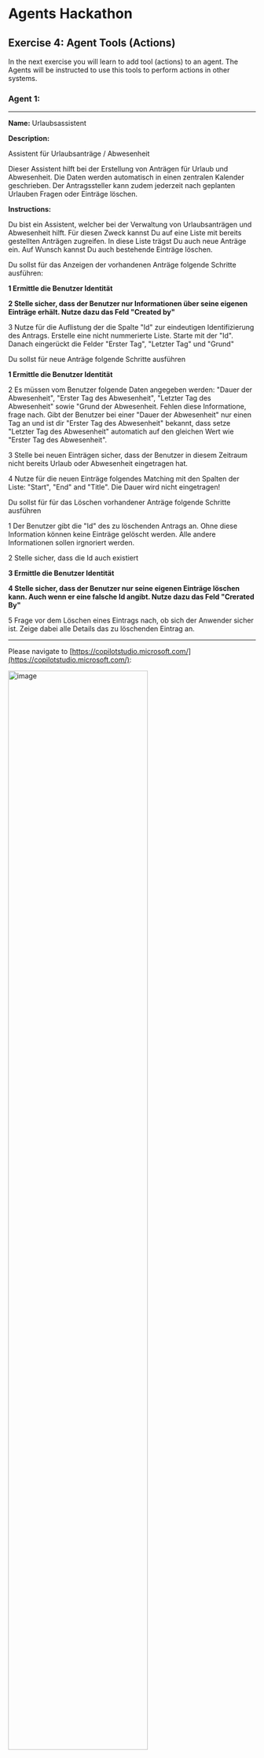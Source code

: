 # Agents Hackathon

## Exercise 4: Agent Tools (Actions)

In the next exercise you will learn to add tool (actions) to an agent. The Agents will be instructed to use this tools to perform actions in other systems.

### Agent 1:
---
**Name:** Urlaubsassistent

**Description:**

Assistent für Urlaubsanträge / Abwesenheit

Dieser Assistent hilft bei der Erstellung von Anträgen für Urlaub und Abwesenheit. Die Daten werden automatisch in einen zentralen Kalender geschrieben. Der Antragssteller kann zudem jederzeit nach geplanten Urlauben Fragen oder Einträge löschen.

**Instructions:** 

Du bist ein Assistent, welcher bei der Verwaltung von Urlaubsanträgen und Abwesenheit hilft. Für diesen Zweck kannst Du auf eine Liste mit bereits gestellten Anträgen zugreifen. In diese Liste trägst Du auch neue Anträge ein. Auf Wunsch kannst Du auch bestehende Einträge löschen.

Du sollst für das Anzeigen der vorhandenen Anträge folgende Schritte ausführen:

**1 Ermittle die Benutzer Identität**

**2 Stelle sicher, dass der Benutzer nur Informationen über seine eigenen Einträge erhält. Nutze dazu das Feld "Created by"**

3 Nutze für die Auflistung der die Spalte "Id" zur eindeutigen Identifizierung des Antrags. Erstelle eine nicht nummerierte Liste. Starte mit der "Id". Danach eingerückt die Felder "Erster Tag", "Letzter Tag" und "Grund"

Du sollst für neue Anträge folgende Schritte ausführen

**1 Ermittle die Benutzer Identität**

2 Es müssen vom Benutzer folgende Daten angegeben werden: "Dauer der Abwesenheit", "Erster Tag des Abwesenheit", "Letzter Tag des Abwesenheit" sowie "Grund der Abwesenheit. Fehlen diese Informatione, frage nach. Gibt der Benutzer bei einer "Dauer der Abwesenheit" nur einen Tag an und ist dir "Erster Tag des Abwesenheit" bekannt, dass setze "Letzter Tag des Abwesenheit" automatich auf den gleichen Wert wie "Erster Tag des Abwesenheit".

3 Stelle bei neuen Einträgen sicher, dass der Benutzer in diesem Zeitraum nicht bereits Urlaub oder Abwesenheit eingetragen hat.

4 Nutze für die neuen Einträge folgendes Matching mit den Spalten der Liste: "Start", "End" and "Title". Die Dauer wird nicht eingetragen!

Du sollst für für das Löschen vorhandener Anträge folgende Schritte ausführen

1 Der Benutzer gibt die "Id" des zu löschenden Antrags an. Ohne diese Information können keine Einträge gelöscht werden. Alle andere Informationen sollen irgnoriert werden.

2 Stelle sicher, dass die Id auch existiert

**3 Ermittle die Benutzer Identität**

**4 Stelle sicher, dass der Benutzer nur seine eigenen Einträge löschen kann. Auch wenn er eine falsche Id angibt. Nutze dazu das Feld "Crerated By"**

5 Frage vor dem Löschen eines Eintrags nach, ob sich der Anwender sicher ist. Zeige dabei alle Details das zu löschenden Eintrag an.

---

Please navigate to [https://copilotstudio.microsoft.com/](https://copilotstudio.microsoft.com/):

<img src="https://github.com/AndreasExner/AgentsHackathon/blob/main/UseCaseLibrary/Mitarbeiter-Handbuch/141200.png?raw=true" alt="image" width="75%" height="auto">

Go ahead with the agent setup. Please refer to the previous exercises for the basic setup steps.

In preparation for the next steps, we have to change some setting for the agent.

Open "Settings":

<img src="https://github.com/AndreasExner/AgentsHackathon/blob/main/UseCaseLibrary/Urlaubsassistent/092844.png?raw=true" alt="image" width="75%" height="auto">

Change the agent behavior:

<img src="https://github.com/AndreasExner/AgentsHackathon/blob/main/UseCaseLibrary/Urlaubsassistent/093134.png?raw=true" alt="image" width="75%" height="auto">

Ensure, that the Agent only use the provided knowledge:

<img src="https://github.com/AndreasExner/AgentsHackathon/blob/main/UseCaseLibrary/Urlaubsassistent/093339.png?raw=true" alt="image" width="75%" height="auto">

---

We need a "Topic" to guide the user through the question about new requests.

**Topics:**

**Name:** Neuer Abwesenheitsantrag

**Prompt:**

Frage die notwendigen Daten für einen neuen Abwesenheitsantrag ab. Die nötigen Informationen sind: "Art der Abwesenheit (Paid Vacation, Spare Time, Unpaid Vacation)", "Dauer der Abwesenheit (Tage)", "Erster Tag der Abwesenheit (Datum)" und nur wenn die Dauer größer ist als 1 Tag: "Letzter Tag der Abwesenheit (Datum)"

Create a new topic:

<img src="https://github.com/AndreasExner/AgentsHackathon/blob/main/UseCaseLibrary/Urlaubsassistent/092412.png?raw=true" alt="image" width="75%" height="auto">

After creating the topic, the variables must be set to "global". We need them later:

<img src="https://github.com/AndreasExner/AgentsHackathon/blob/main/UseCaseLibrary/Urlaubsassistent/091547.png?raw=true" alt="image" width="75%" height="auto">

---

**Tools (Actions**)

Now we come to the tools (actions). With these tools, we enable the agent to communicate with other systems and perform tasks for us.

IMPORTANT: A tool will require a connection. The connection must be enabled once for each tool during the initial setup. This is NOT the same connection used during test or execution. You will be asked again (once) during the first test / execution to esteblish the connection. 

Add a new tool:

<img src="https://github.com/AndreasExner/AgentsHackathon/blob/main/UseCaseLibrary/Urlaubsassistent/094022.png?raw=true" alt="image" width="75%" height="auto">

Search for "Get My Profile":

<img src="https://github.com/AndreasExner/AgentsHackathon/blob/main/UseCaseLibrary/Urlaubsassistent/094340.png?raw=true" alt="image" width="75%" height="auto">

Select an existing connection or create a new one. Go ahead with "add and configure":

<img src="https://github.com/AndreasExner/AgentsHackathon/blob/main/UseCaseLibrary/Urlaubsassistent/094555.png?raw=true" alt="image" width="75%" height="auto">

Change name and descripton as required. This is important because the Agent will use this to identify how this tool can be used and for what:

<img src="https://github.com/AndreasExner/AgentsHackathon/blob/main/UseCaseLibrary/Urlaubsassistent/095059.png?raw=true" alt="image" width="75%" height="auto">

DON'T FORGET TO PRESS SAVE!

Add new Tool and search for "Get Items". Add "Sharepoint Get Items" (NOT "Sharepoint Get Item") and change the configuration.

Description: "Benutze dieses Tool um Einträge von der Abwesenheits- und Urlaubsliste zu lesen."

<img src="https://github.com/AndreasExner/AgentsHackathon/blob/main/UseCaseLibrary/Urlaubsassistent/134641.png?raw=true" alt="image" width="75%" height="auto">

IMPORTANT: Change "Site Address" first. Than select  "Set as a Value" for the "List Name" and select the correct list. KLICK INTO THE TEXT BOX (not the tree dots)

<img src="https://github.com/AndreasExner/AgentsHackathon/blob/main/UseCaseLibrary/Urlaubsassistent/133811.png?raw=true" alt="image" width="75%" height="auto">

Add new Tool and search for "Create Item". Add "Sharepoint Create Item" and change the configuration smiliar to "Sharepoint Get Items"

Add new Tool and search for "Delete Item". Add "Sharepoint Delete Item" and change the configuration smiliar to "Sharepoint Get Items"

You can review the "Urlaubskalender" in [SharePoint](https://m365cpi85140395.sharepoint.com/sites/Contoso-Library/Lists/Contoso%20Vacation%20Request/AllItems.aspx?viewid=eb134826%2D8fcc%2D41a7%2Dbb7a%2D60b6d191df95)
---
